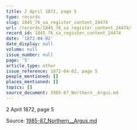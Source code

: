 ```yaml
---
title: 2 April 1872, page 5
type: records
slug: 1845_76_sa_register_content_24474
url: /records/1845_76_sa_register_content_24474/
record_id: 1845_76_sa_register_content_24474
date: '1872-04-02'
date_display: null
volume: null
issue_number: null
page: '5'
article_type: other
issue_reference: 1872-04-02, page 5
people_mentioned: []
places_mentioned: []
topics: []
source_document: 1985-87_Northern__Argus.md
---
```


2 April 1872, page 5

Source: [1985-87_Northern__Argus.md](/downloads/markdown/1985-87_Northern__Argus.md)
